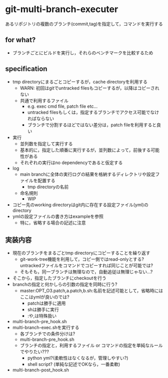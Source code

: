 # git-multi-branch-executer

あるリポジトリの複数のブランチ(commit,tag)を指定して，コマンドを実行する

## for what?
* ブランチごとにビルドを実行し，それらのベンチマークを比較するため

## specification
* tmp directoryにまるごとコピーするが，cache directoryを利用する
  * WARN: 初回はgitでuntracked filesもコピーするが，以降はコピーされない
  * 共通で利用するファイル
    * e.g. exec cmd file, patch file etc...
    * untracked filesもしくは，指定するブランチでアクセス可能でなければならない
    * ブランチで分割するほどではない差分は，patch fileを利用すると良い
* 実行
  * 並列数を指定して実行する
  * 基本的に，指定した順番に実行するが，並列数によって，前後する可能性がある
  * それぞれの実行はno dependencyであると仮定する
* log
  * main branchに全体の実行ログの結果を格納するディレクトリや設定ファイルを配置する
    * tmp directoryの名前
  * 命名規則
    * WIP
* コピー先のworking directoryはgit内に存在する設定ファイル(yml)のdirectory
* ymlの設定ファイルの書き方はexampleを参照
  * 特に，省略する場合の記述に注意

## 実装内容
* 現在のブランチをまるごとtmp directoryにコピーすることを繰り返す
  * git-work-tree機能を利用して，コピー側ではread-onlyとする? untrackedファイルをコマンドでコピーすれば同じことが可能では?
  * そもそも，同一ブランチは無理なので，自動追従は無理じゃない...?
* そこから，指定したブランチにcheckoutを行う
* branchの指定と何かしらの引数の指定を同時に行う?
  * master:OPT_O3.patch,a.patch,b.sh:名前を記述可能として，省略時には ここはymlが良いのでは?
    * patchは勝手に適用
    * shは勝手に実行
    * :や,は特殊扱い
* multi-branch-pre_hook.sh
* multi-branch-exec.shを実行する
  * 各ブランチでの条件分けは?
  * multi-branch-pre_hook.sh
  * ブランチの指定と，利用するファイル or コマンドの指定を単純なルールでやりたい???
    * python yml?(柔軟性はなくなるが，管理しやすい?)
    * shell script? (単純な記述でOKなら，一番柔軟)
* multi-branch-post_hook.sh
